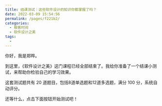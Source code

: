 ```yaml
---
title: 结课测试｜这些软件设计的知识你都掌握了吗？
date: 2022-03-09 15:54:56
permalink: /pages/f221b2/
categories:
  - 极客时间
  - 软件设计之美
tags:
  - 
---
```

<p>你好，我是郑晔。</p><p>到这里，《软件设计之美》这门课程已经全部结束了。我给你准备了一个结课小测试，来帮助你检验自己的学习效果。</p><p>这套测试题共有 20 道题目，包括8道单选题和12道多选题，满分 100 分，系统自动评分。</p><p>还等什么，点击下面按钮开始测试吧！</p><p><a href="http://time.geekbang.org/quiz/intro?act_id=212&exam_id=640"><img src="https://static001.geekbang.org/resource/image/28/a4/28d1be62669b4f3cc01c36466bf811a4.png?wh=1142*201" alt=""></a></p><!-- [[[read_end]]] -->